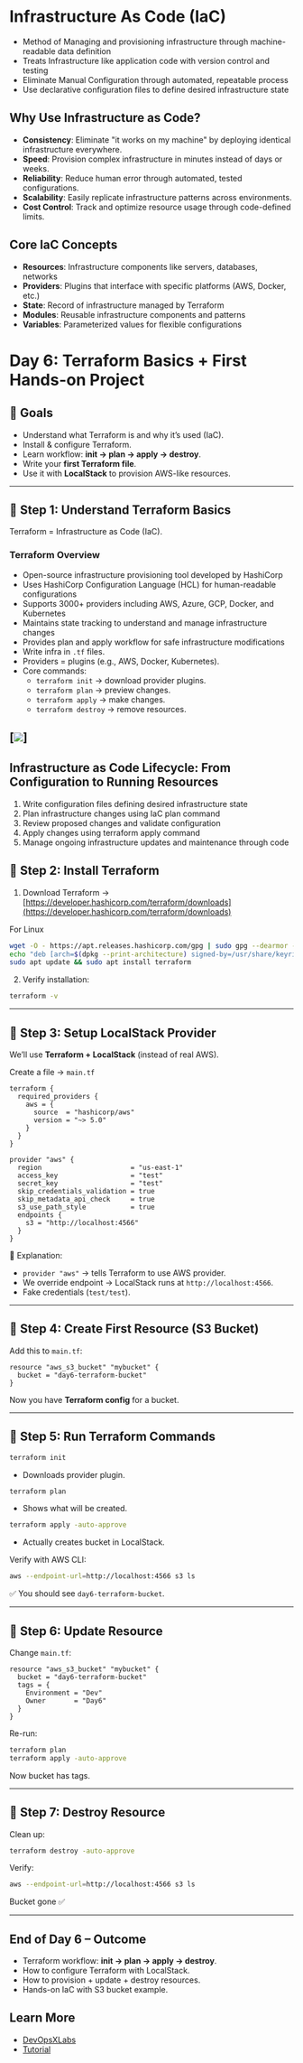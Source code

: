 # Infrastructure As Code (IaC)

- Method of Managing and provisioning infrastructure through machine-readable data definition
- Treats Infrastructure like application code with version control and testing
- Eliminate Manual Configuration through automated, repeatable process
- Use declarative configuration files to define desired infrastructure state

## **Why Use Infrastructure as Code?**

- **Consistency**: Eliminate "it works on my machine" by deploying identical infrastructure everywhere.
- **Speed**: Provision complex infrastructure in minutes instead of days or weeks.
- **Reliability**: Reduce human error through automated, tested configurations.
- **Scalability**: Easily replicate infrastructure patterns across environments.
- **Cost Control**: Track and optimize resource usage through code-defined limits.

## Core IaC Concepts

- **Resources**: Infrastructure components like servers, databases, networks
- **Providers**: Plugins that interface with specific platforms (AWS, Docker, etc.)
- **State**: Record of infrastructure managed by Terraform
- **Modules**: Reusable infrastructure components and patterns
- **Variables**: Parameterized values for flexible configurations

# **Day 6: Terraform Basics + First Hands-on Project**

## 🎯 **Goals**

- Understand what Terraform is and why it’s used (IaC).
- Install & configure Terraform.
- Learn workflow: **init → plan → apply → destroy**.
- Write your **first Terraform file**.
- Use it with **LocalStack** to provision AWS-like resources.

---

## 🔹 **Step 1: Understand Terraform Basics**

Terraform = Infrastructure as Code (IaC).

### Terraform Overview

- Open-source infrastructure provisioning tool developed by HashiCorp
- Uses HashiCorp Configuration Language (HCL) for human-readable configurations
- Supports 3000+ providers including AWS, Azure, GCP, Docker, and Kubernetes
- Maintains state tracking to understand and manage infrastructure changes
- Provides plan and apply workflow for safe infrastructure modifications
- Write infra in `.tf` files.
- Providers = plugins (e.g., AWS, Docker, Kubernetes).
- Core commands:
  - `terraform init` → download provider plugins.
  - `terraform plan` → preview changes.
  - `terraform apply` → make changes.
  - `terraform destroy` → remove resources.

## [![](public/teerraform.png)]

## **Infrastructure as Code Lifecycle**: From Configuration to Running Resources

1. Write configuration files defining desired infrastructure state
2. Plan infrastructure changes using IaC plan command
3. Review proposed changes and validate configuration
4. Apply changes using terraform apply command
5. Manage ongoing infrastructure updates and maintenance through code

## 🔹 **Step 2: Install Terraform**

1. Download Terraform → [https://developer.hashicorp.com/terraform/downloads](https://developer.hashicorp.com/terraform/downloads)

For Linux

```bash
wget -O - https://apt.releases.hashicorp.com/gpg | sudo gpg --dearmor -o /usr/share/keyrings/hashicorp-archive-keyring.gpg
echo "deb [arch=$(dpkg --print-architecture) signed-by=/usr/share/keyrings/hashicorp-archive-keyring.gpg] https://apt.releases.hashicorp.com $(grep -oP '(?<=UBUNTU_CODENAME=).*' /etc/os-release || lsb_release -cs) main" | sudo tee /etc/apt/sources.list.d/hashicorp.list
sudo apt update && sudo apt install terraform
```

2. Verify installation:

```bash
terraform -v
```

---

## 🔹 **Step 3: Setup LocalStack Provider**

We’ll use **Terraform + LocalStack** (instead of real AWS).

Create a file → `main.tf`

```hcl
terraform {
  required_providers {
    aws = {
      source  = "hashicorp/aws"
      version = "~> 5.0"
    }
  }
}

provider "aws" {
  region                      = "us-east-1"
  access_key                  = "test"
  secret_key                  = "test"
  skip_credentials_validation = true
  skip_metadata_api_check     = true
  s3_use_path_style           = true
  endpoints {
    s3 = "http://localhost:4566"
  }
}
```

🔑 Explanation:

- `provider "aws"` → tells Terraform to use AWS provider.
- We override endpoint → LocalStack runs at `http://localhost:4566`.
- Fake credentials (`test/test`).

---

## 🔹 **Step 4: Create First Resource (S3 Bucket)**

Add this to `main.tf`:

```hcl
resource "aws_s3_bucket" "mybucket" {
  bucket = "day6-terraform-bucket"
}
```

Now you have **Terraform config** for a bucket.

---

## 🔹 **Step 5: Run Terraform Commands**

```bash
terraform init
```

- Downloads provider plugin.

```bash
terraform plan
```

- Shows what will be created.

```bash
terraform apply -auto-approve
```

- Actually creates bucket in LocalStack.

Verify with AWS CLI:

```bash
aws --endpoint-url=http://localhost:4566 s3 ls
```

✅ You should see `day6-terraform-bucket`.

---

## 🔹 **Step 6: Update Resource**

Change `main.tf`:

```hcl
resource "aws_s3_bucket" "mybucket" {
  bucket = "day6-terraform-bucket"
  tags = {
    Environment = "Dev"
    Owner       = "Day6"
  }
}
```

Re-run:

```bash
terraform plan
terraform apply -auto-approve
```

Now bucket has tags.

---

## 🔹 **Step 7: Destroy Resource**

Clean up:

```bash
terraform destroy -auto-approve
```

Verify:

```bash
aws --endpoint-url=http://localhost:4566 s3 ls
```

Bucket gone ✅

---

## **End of Day 6 – Outcome**

- Terraform workflow: **init → plan → apply → destroy**.
- How to configure Terraform with LocalStack.
- How to provision + update + destroy resources.
- Hands-on IaC with S3 bucket example.

## Learn More

- [DevOpsXLabs](https://www.devopsxlabs.com/labs)
- [Tutorial](https://developer.hashicorp.com/terraform/tutorials/aws-get-started/infrastructure-as-code)
